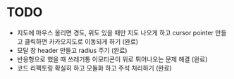 # TODO

- 지도에 마우스 올리면 경도, 위도 있을 때만 지도 나오게 하고 cursor pointer 만들고 클릭하면 카카오지도로 이동되게 하기 (완료)
- 모달 창 header 만들고 radius 주기 (완료)
- 반응형으로 했을 때 쓰레기통 이모티콘이 위로 튀어나오는 문제 해결 (완료)
- 코드 리팩토링 확실히 하고 모듈화 하고 주석 처리하기 (완료)
